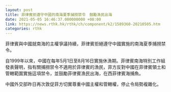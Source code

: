 ```yaml
---
layout: post
title: 菲律賓拒遵守中國的南海夏季捕撈禁令　鼓勵漁民出海
date: 2021-05-05 16:46:37.000000000 +08:00
link: https://news.rthk.hk/rthk/ch/component/k2/1589360-20210505.htm
categories: rthk
---
```


菲律賓與中國就南海的主權爭議持續，菲律賓拒絕遵守中國實施的南海夏季捕撈禁令。

自1999年以來，中國在每年5月1日至8月16日實施休漁期。菲律賓南海特別工作組發表聲明，指有關捕撈禁令不適用於菲律賓的漁民，菲方反對中國在菲律賓領土和管轄範圍實施這項禁令，並鼓勵菲律賓漁民出海，在西菲律賓海捕魚。

中國外交部昨日再次敦促菲方切實尊重中國主權和管轄權，停止令局勢複雜化。

